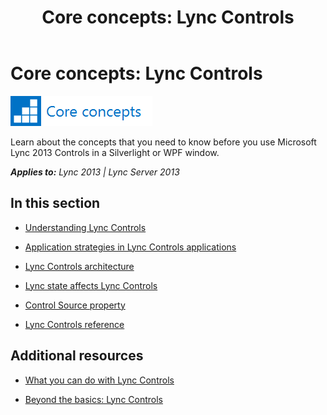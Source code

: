 ﻿---
title: 'Core concepts: Lync Controls'
TOCTitle: Lync Controls
ms:assetid: 1f73b58b-dfe3-49ea-8085-fda658904b36
ms:mtpsurl: https://msdn.microsoft.com/en-us/library/JJ937276(v=office.15)
ms:contentKeyID: 50877098
ms.date: 07/24/2014
mtps_version: v=office.15
---

# Core concepts: Lync Controls

![Core concepts](images/JJ933133.mod_icon_CoreConcepts_long(Office.15).png "Core concepts")

Learn about the concepts that you need to know before you use Microsoft Lync 2013 Controls in a Silverlight or WPF window.


_**Applies to:** Lync 2013 | Lync Server 2013_

## In this section

  - [Understanding Lync Controls](understanding-lync-controls.md)

  - [Application strategies in Lync Controls applications](application-strategies-in-lync-controls-applications.md)

  - [Lync Controls architecture](lync-controls-architecture.md)

  - [Lync state affects Lync Controls](lync-state-affects-lync-controls.md)

  - [Control Source property](control-source-property.md)

  - [Lync Controls reference](lync-controls-reference.md)

## Additional resources

  - [What you can do with Lync Controls](what-you-can-do-with-lync-controls.md)

  - [Beyond the basics: Lync Controls](beyond-the-basics-lync-controls.md)

